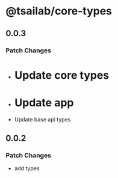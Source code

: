 # @tsailab/core-types

## 0.0.3

### Patch Changes

- # Update core types

- # Update app

- Update base api types

## 0.0.2

### Patch Changes

- add types
